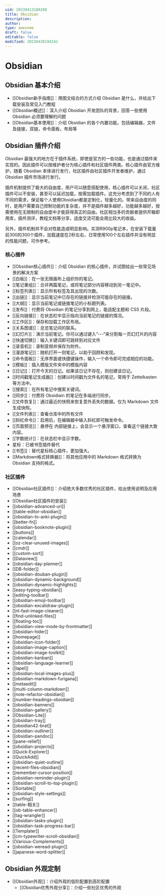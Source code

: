 ```yaml
---
uid: 20230413180208
title: Obsidian
description: 
author: 
type: awesome
draft: false
editable: false
modified: 20230430194242
---
```


# Obsidian

## Obsidian 基本介绍

- [[Obsidian新手指南]]：用图文结合的方式介绍 Obsidian 是什么，并给出下载安装及常见入门教程
- [[Obsidian概述]]：深入介绍 Obsidian 开发团队的背景，回答一些使用 Obsidian 必须要理解的问题
- [[Obsidian基本使用]]：介绍 Obsidian 的各个内置功能，包括编辑器，文件及链接，双链，命令面板，布局等

## Obsidian 插件介绍

Obsidian 最强大的地方在于插件系统，即使是官方的一些功能，也是通过插件来实现的。因此插件可以按维护者分为核心插件和社区插件两类。核心插件由官方维护，随着 Obsidian 本体进行发行，社区插件由社区插件开发者维护，通过 Obsidian 插件市场进行发行。

插件机制提供了极大的自由度，用户可以随意搭配使用，核心插件可以关闭，社区插件可以不安装，甚至可以延迟加载，按需加载插件。这充分考虑到了不同的人有不同的需求，保证每个人使用Obsidian都是定制化，轻量化的。带来自由度的同时，是用户需要自己控制功能的复杂度，并不是插件越多越好，功能越多越好，按需使用在无限制的自由度中才能获得真正的自由。社区相当多的贡献者提供开箱即用库，插件测评，教程文档等分享，适度交流可能会用比较大的收益。

另外，插件机制并不会对性能造成明显影响。实测R900p笔记本，在安装下载量前300的300个插件，加载速度在2秒左右，日常使用100个左右插件并没有明显的性能问题，可作参考。 

### 核心插件

- [[Obsidian核心插件]]：介绍 Obsidian 的核心插件，并试图给出一些常见场景的解决方案
- [[白板]]：在一张无限画布上组织你的笔记。
- [[笔记重组]]：合并两篇笔记，或将笔记部分内容移动到另一笔记中。
- [[标签列表]]：显示所有标签及其出现的次数。
- [[出链]]：显示当前笔记中已存在的链接并检测可能存在的链接。
- [[大纲]]：显示当前笔记或链接笔记的小标题列表。
- [[发布]]：付费将 Obsidian 的笔记分享到网上，能适配主题和 CSS 片段。
- [[反向链接]]：在状态栏中显示指向当前笔记的链接的情况。
- [[工作区]]：保存和加载工作区布局。
- [[关系图谱]]：总览笔记间的联系。
- [[幻灯片]]：演示当前笔记。你可以通过键入”---“来分割每一页幻灯片的内容
- [[快速切换]]：输入关键词即可跳转到对应文件
- [[录音机]]：录制音频并保存为附件。
- [[漫游笔记]]：随机打开一则笔记，以助于回顾和发现。
- [[命令面板]]：无序界面或快捷键操作，输入一个命令即可完成相应的功能。
- [[模板]]：插入模版文件夹中的模版内容
- [[日记]]：打开今天的日记。如果该日记不存在，则创建该日记。
- [[时间戳笔记生成器]]：创建以时间戳为文件名的笔记，常用于 Zettelkasten 等方法中。
- [[搜索]]：在所有笔记中搜索关键词。
- [[同步]]：付费将 Obsidiain 的笔记在多端进行同步。
- [[文件恢复]]：通过最近的快照来恢复意外丢失的数据。仅为 Markdown 文件生成快照。
- [[文件列表]]：查看仓库中的所有文件
- [[斜杠命令]]：启用后，在编辑器中输入斜杠即可触发命令。
- [[页面预览]]：悬停在 内部链接上，会显示一个悬浮窗口，查看这个链接大致内容。
- [[字数统计]]：在状态栏中显示字数。
- 星标：已被书签插件替代
- [[书签]]：替代星标核心插件，更加强大。
- [[Markdown格式转换器]]：将其他应用中的 Markdown 格式转换为 Obsidian 支持的格式。

### 社区插件

- [[Obsidian社区插件]]：介绍绝大多数优秀的社区插件，给出使用说明及应用场景
- [[Obsidian社区插件的安装]]
- [[obsidian-advanced-uri]]
- [[table-editor-obsidian]]
- [[obsidian-to-anki-plugin]]
- [[better-fn]]
- [[obsidian-booknote-plugin]]
- [[buttons]]
- [[calendar]]
- [[oz-clear-unused-images]]
- [[cmdr]]
- [[custom-sort]]
- [[Dataview]]
- [[obsidian-day-planner]]
- [[DB-folder]]
- [[obsidian-douban-plugin]]
- [[obsidian-dynamic-background]]
- [[obsidian-dynamic-highlights]]
- [[easy-typing-obsidian]]
- [[editing-toolbar]]
- [[obsidian-emoji-toolbar]]
- [[obsidian-excalidraw-plugin]]
- [[nl-fast-image-cleaner]]
- [[find-unlinked-files]]
- [[floating-toc]]
- [[obsidian-view-mode-by-frontmatter]]
- [[obsidian-hider]]
- [[homepage]]
- [[obsidian-icon-folder]]
- [[obsidian-image-caption]]
- [[obsidian-image-toolkit]]
- [[obsidian-kanban]]
- [[obsidian-language-learner]]
- [[lapel]]
- [[obsidian-local-images-plus]]
- [[obsidian-markdown-furigana]]
- [[metaedit]]
- [[multi-column-markdown]]
- [[note-refactor-obsidian]]
- [[number-headings-obsidian]]
- [[obsidian-banners]]
- [[obsidian-gallery]]
- [[Obsidian-Lite]]
- [[obsidian-tray]]
- [[obsidian42-brat]]
- [[obsidian-outliner]]
- [[obsidian-pandoc]]
- [[pane-relief]]
- [[obsidian-projects]]
- [[Quick-Explorer]]
- [[QuickAdd]]
- [[obsidian-quiet-outline]]
- [[recent-files-obsidian]]
- [[remember-cursor-position]]
- [[obsidian-reminder-plugin]]
- [[obsidian-scroll-to-top-plugin]]
- [[Sortable]]
- [[obsidian-style-settings]]
- [[surfing]]
- [[table-相关]]
- [[ob-table-enhancer]]
- [[tag-wrangler]]
- [[obsidian-tasks-plugin]]
- [[obsidian-task-progress-bar]]
- [[Templater]]
- [[cm-typewriter-scroll-obsidian]]
- [[Various-Complements]]
- [[obsidian-weread-plugin]]
- [[japanese-word-splitter]]

## Obsidian 外观定制

- [[Obsidian外观]]：介绍外观的低阶配置到高阶配置
	- [[Obsidian优秀外观分享]]：介绍一些社区优秀的外观